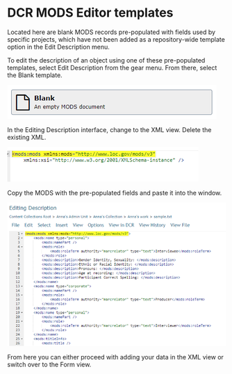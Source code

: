 # DCR MODS Editor templates

Located here are blank MODS records pre-populated with fields used by specific projects, which have not been added as a repository-wide template option in the Edit Description menu.

To edit the description of an object using one of these pre-populated templates, select Edit Description from the gear menu. From there, select the Blank template.

![Blank MODS template](screenshots/Blank-MODS-template.png)

In the Editing Description interface, change to the XML view. Delete the existing XML.

![Blank MODS XML view](screenshots/Blank-MODS-xmlview.png)

Copy the MODS with the pre-populated fields and paste it into the window.

![Populate Fields in XML view](screenshots/Populate-Fields.png)

From here you can either proceed with adding your data in the XML view or switch over to the Form view.